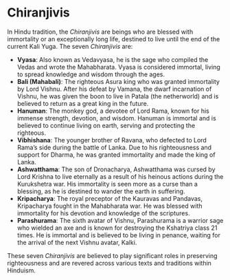 # Chiranjivis

In Hindu tradition, the *Chiranjivis* are beings who are blessed with immortality or an exceptionally long life, destined to live until the end of the current Kali Yuga. The seven *Chiranjivis* are:

- **Vyasa**: Also known as Vedavyasa, he is the sage who compiled the Vedas and wrote the Mahabharata. Vyasa is considered immortal, living to spread knowledge and wisdom through the ages.
- **Bali (Mahabali)**: The righteous Asura king who was granted immortality by Lord Vishnu. After his defeat by Vamana, the dwarf incarnation of Vishnu, he was given the boon to live in Patala (the netherworld) and is believed to return as a great king in the future.
- **Hanuman**: The monkey god, a devotee of Lord Rama, known for his immense strength, devotion, and wisdom. Hanuman is immortal and is believed to continue living on earth, serving and protecting the righteous.
- **Vibhishana**: The younger brother of Ravana, who defected to Lord Rama’s side during the battle of Lanka. Due to his righteousness and support for Dharma, he was granted immortality and made the king of Lanka.
- **Ashwatthama**: The son of Dronacharya, Ashwatthama was cursed by Lord Krishna to live eternally as a result of his heinous actions during the Kurukshetra war. His immortality is seen more as a curse than a blessing, as he is destined to wander the earth in suffering.
- **Kripacharya**: The royal preceptor of the Kauravas and Pandavas, Kripacharya fought in the Mahabharata war. He was blessed with immortality for his devotion and knowledge of the scriptures.
- **Parashurama**: The sixth avatar of Vishnu, Parashurama is a warrior sage who wielded an axe and is known for destroying the Kshatriya class 21 times. He is immortal and is believed to be living in penance, waiting for the arrival of the next Vishnu avatar, Kalki.

These seven *Chiranjivis* are believed to play significant roles in preserving righteousness and are revered across various texts and traditions within Hinduism.
